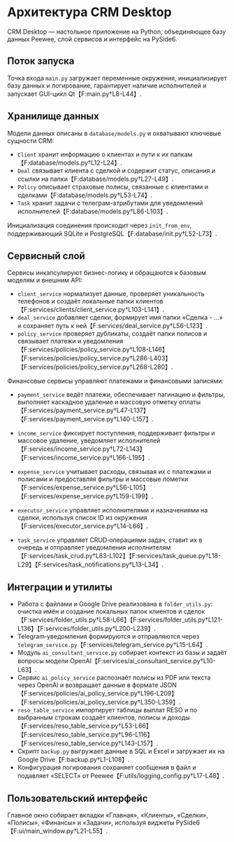 # Архитектура CRM Desktop

CRM Desktop — настольное приложение на Python, объединяющее базу данных Peewee, слой сервисов и интерфейс на PySide6.

## Поток запуска

Точка входа `main.py` загружает переменные окружения, инициализирует базу данных и логирование, гарантирует наличие исполнителей и запускает GUI-цикл Qt【F:main.py†L8-L44】.

## Хранилище данных

Модели данных описаны в `database/models.py` и охватывают ключевые сущности CRM:
- `Client` хранит информацию о клиентах и пути к их папкам【F:database/models.py†L12-L24】.
- `Deal` связывает клиента с сделкой и содержит статус, описания и ссылки на папки【F:database/models.py†L27-L49】.
- `Policy` описывает страховые полисы, связанные с клиентами и сделками【F:database/models.py†L53-L74】.
- `Task` хранит задачи с телеграм-атрибутами для уведомлений исполнителей【F:database/models.py†L86-L103】.

Инициализация соединения происходит через `init_from_env`, поддерживающий SQLite и PostgreSQL【F:database/init.py†L52-L73】.

## Сервисный слой

Сервисы инкапсулируют бизнес-логику и обращаются к базовым моделям и внешним API:
- `client_service` нормализует данные, проверяет уникальность телефонов и создаёт локальные папки клиентов【F:services/clients/client_service.py†L103-L141】.
- `deal_service` добавляет сделки, формирует имя папки «Сделка - …» и сохраняет путь к ней【F:services/deal_service.py†L56-L123】.
- `policy_service` проверяет дубликаты, создаёт папки полисов и связывает платежи и уведомления【F:services/policies/policy_service.py†L108-L146】【F:services/policies/policy_service.py†L286-L403】【F:services/policies/policy_service.py†L268-L280】.

Финансовые сервисы управляют платежами и финансовыми записями:
- `payment_service` ведёт платежи, обеспечивает пагинацию и фильтры, выполняет каскадное удаление и массовую отметку оплаты【F:services/payment_service.py†L47-L137】【F:services/payment_service.py†L140-L157】.
- `income_service` фиксирует поступления, поддерживает фильтры и массовое удаление, уведомляет исполнителей【F:services/income_service.py†L72-L143】【F:services/income_service.py†L166-L195】.
- `expense_service` учитывает расходы, связывая их с платежами и полисами и предоставляя фильтры и массовые пометки【F:services/expense_service.py†L56-L105】【F:services/expense_service.py†L159-L199】.

- `executor_service` управляет исполнителями и назначениями на сделки, используя список ID из окружения【F:services/executor_service.py†L14-L66】.
- `task_service` управляет CRUD‑операциями задач, ставит их в очередь и отправляет уведомления исполнителям【F:services/task_crud.py†L83-L102】【F:services/task_queue.py†L18-L29】【F:services/task_notifications.py†L13-L34】.

## Интеграции и утилиты

- Работа с файлами и Google Drive реализована в `folder_utils.py`: очистка имён и создание локальных папок клиентов и сделок【F:services/folder_utils.py†L58-L66】【F:services/folder_utils.py†L121-L136】【F:services/folder_utils.py†L200-L239】.
- Telegram‑уведомления формируются и отправляются через `telegram_service.py`【F:services/telegram_service.py†L15-L64】.
- Модуль `ai_consultant_service.py` собирает контекст из базы и задаёт вопросы модели OpenAI【F:services/ai_consultant_service.py†L10-L63】.
- Сервис `ai_policy_service` распознаёт полисы из PDF или текста через OpenAI и возвращает данные в формате JSON【F:services/policies/ai_policy_service.py†L196-L209】【F:services/policies/ai_policy_service.py†L350-L359】.
- `reso_table_service` импортирует таблицы выплат RESO и по выбранным строкам создаёт клиентов, полисы и доходы【F:services/reso_table_service.py†L53-L66】【F:services/reso_table_service.py†L96-L116】【F:services/reso_table_service.py†L143-L157】.
- Скрипт `backup.py` выгружает данные в SQL и Excel и загружает их на Google Drive【F:backup.py†L1-L108】.
- Конфигурация логирования сохраняет сообщения в файл и подавляет «SELECT» от Peewee【F:utils/logging_config.py†L17-L48】.

## Пользовательский интерфейс

Главное окно собирает вкладки «Главная», «Клиенты», «Сделки», «Полисы», «Финансы» и «Задачи», используя виджеты PySide6【F:ui/main_window.py†L21-L55】.
